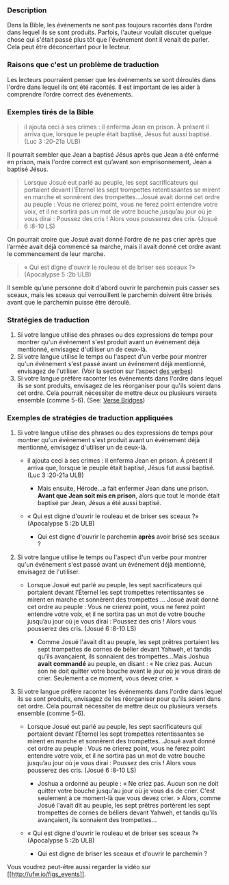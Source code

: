
### Description

Dans la Bible, les événements ne sont pas toujours racontés dans l'ordre dans lequel ils se sont produits. Parfois, l'auteur voulait discuter quelque chose qui s'était passé plus tôt que l'événement dont il venait de parler. Cela peut être déconcertant pour le lecteur.


### Raisons que c'est un problème de traduction

Les lecteurs pourraient penser que les événements se sont déroulés dans l'ordre dans lequel ils ont été racontés. Il est important de les aider à comprendre l’ordre correct des événements.


### Exemples tirés de la Bible

>il ajouta ceci à ses crimes : il enferma Jean en prison. À présent il arriva que, lorsque le peuple était baptisé, Jésus fut aussi baptisé. (Luc 3 :20-21a ULB)

Il pourrait sembler que Jean a baptisé Jésus après que Jean a été enfermé en prison, mais l'ordre correct est qu’avant son emprisonnement, Jean a baptisé Jésus. 

>Lorsque Josué eut parlé au peuple, les sept sacrificateurs qui portaient devant l’Éternel les sept trompettes retentissantes se mirent en marche et sonnèrent des trompettes…Josué avait donné cet ordre au peuple : Vous ne crierez point, vous ne ferez point entendre votre voix, et il ne sortira pas un mot de votre bouche jusqu’au jour où je vous dirai : Poussez des cris ! Alors vous pousserez des cris. (Josué 6 :8-10 LS)

On pourrait croire que Josué avait donné l’ordre de ne pas crier après que l’armée avait déjà commencé sa marche, mais il avait donné cet ordre avant le commencement de leur marche.

>« Qui est digne d'ouvrir le rouleau et de briser ses sceaux ?» (Apocalypse 5 :2b ULB)

Il semble qu’une personne doit d'abord ouvrir le parchemin puis casser ses sceaux, mais les sceaux qui verrouillent le parchemin doivent être brisés avant que le parchemin puisse être déroulé.


### Stratégies de traduction

1. Si votre langue utilise des phrases ou des expressions de temps pour montrer qu'un événement s'est produit avant un événement déjà mentionné, envisagez d'utiliser un de ceux-là.
1. Si votre langue utilise le temps ou l'aspect d'un verbe pour montrer qu'un événement s'est passé avant un événement déjà mentionné, envisagez de l'utiliser. (Voir la section sur l’aspect [des verbes](../figs-verbs/01.md))
1. Si votre langue préfère raconter les événements dans l'ordre dans lequel ils se sont produits, envisagez de les réorganiser pour qu'ils soient dans cet ordre. Cela pourrait nécessiter de mettre deux ou plusieurs versets ensemble (comme 5-6). (See: [Verse Bridges](../translate-versebridge/01.md))


### Exemples de stratégies de traduction appliquées

1. Si votre langue utilise des phrases ou des expressions de temps pour montrer qu'un événement s'est produit avant un événement déjà mentionné, envisagez d'utiliser un de ceux-là.

    * il ajouta ceci à ses crimes : il enferma Jean en prison. À présent il arriva que, lorsque le peuple était baptisé, Jésus fut aussi baptisé. (Luc 3 :20-21a ULB)

        * Mais ensuite, Hérode…a fait enfermer Jean dans une prison. **Avant que Jean soit mis en prison**, alors que tout le monde était baptisé par Jean, Jésus a été aussi baptisé.

    * « Qui est digne d'ouvrir le rouleau et de briser ses sceaux ?» (Apocalypse 5 :2b ULB)

        * Qui est digne d'ouvrir le parchemin **après** avoir brisé ses sceaux ?

1. Si votre langue utilise le temps ou l'aspect d'un verbe pour montrer qu'un événement s'est passé avant un événement déjà mentionné, envisagez de l'utiliser.

    * Lorsque Josué eut parlé au peuple, les sept sacrificateurs qui portaient devant l’Éternel les sept trompettes retentissantes se mirent en marche et sonnèrent des trompettes … Josué avait donné cet ordre au peuple : Vous ne crierez point, vous ne ferez point entendre votre voix, et il ne sortira pas un mot de votre bouche jusqu’au jour où je vous dirai : Poussez des cris ! Alors vous pousserez des cris. (Josué 6 :8-10 LS)

        * Comme Josué l'avait dit au peuple, les sept prêtres portaient les sept trompettes de cornes de bélier devant Yahweh, et tandis qu'ils avançaient, ils sonnaient des trompettes…Mais Joshua **avait commandé** au peuple, en disant : « Ne criez pas. Aucun son ne doit quitter votre bouche avant le jour où je vous dirais de crier. Seulement a ce moment, vous devez crier. »

1. Si votre langue préfère raconter les événements dans l'ordre dans lequel ils se sont produits, envisagez de les réorganiser pour qu'ils soient dans cet ordre. Cela pourrait nécessiter de mettre deux ou plusieurs versets ensemble (comme 5-6).

    * Lorsque Josué eut parlé au peuple, les sept sacrificateurs qui portaient devant l’Éternel les sept trompettes retentissantes se mirent en marche et sonnèrent des trompettes…Josué avait donné cet ordre au peuple : Vous ne crierez point, vous ne ferez point entendre votre voix, et il ne sortira pas un mot de votre bouche jusqu’au jour où je vous dirai : Poussez des cris ! Alors vous pousserez des cris. (Josué 6 :8-10 LS)

        * Joshua a ordonné au peuple : « Ne criez pas. Aucun son ne doit quitter votre bouche jusqu'au jour où je vous dis de crier. C'est seulement à ce moment-là que vous devez crier. » Alors, comme Josué l'avait dit au peuple, les sept prêtres portèrent les sept trompettes de cornes de béliers devant Yahweh, et tandis qu'ils avançaient, ils sonnaient des trompettes…

    * « Qui est digne d'ouvrir le rouleau et de briser ses sceaux ?» (Apocalypse 5 :2b ULB)

        * Qui est digne de briser les sceaux et d'ouvrir le parchemin ?

Vous voudrez peut-être aussi regarder la vidéo sur [[http://ufw.io/figs_events]].
